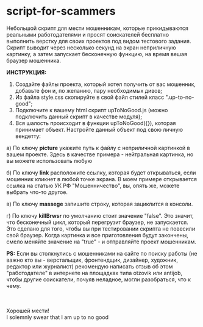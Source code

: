 # script-for-scammers
Небольшой скрипт для мести мошенникам, которые прикидываются реальными работодателями и просят соискателей бесплатно выполнить верстку для своих проектов под видом тестового задания. Скрипт выводит через несколько секунд на экран неприличную картинку, а затем запускает бесконечную функцию, на время вешая браузер мошенника.

<b>ИНСТРУКЦИЯ:</b>

1. Создайте файлы проекта, который хотел получить от вас мошенник, добавьте фон и, по желанию, пару необходимых дивов;
2. Из файла style.css скопируйте в свой файл стилей класс ".up-to-no-good";
3. Подключите к вашему html скрипт upToNoGood.js (можно подключить данный скрипт в качестве модуля);
4. Вся шалость происходит в функции upToNoGood({}), которая принимает объект. Настройте данный объект под свою личную вендетту:

a) По ключу <b>picture</b> укажите путь к файлу с неприличной картинкой в вашем проекте. Здесь в качестве примера - нейтральная картинка, но вы можете использовать любую
                  
б) По ключу <b>link</b> расположите ссылку, которая будет открываться, если мошенник кликнет в любой точке экрана. В моем примере открывается ссылка на статью УК РФ "Мошенничество", вы, опять же, можете выбрать что-то другое.
                  
в) По ключу <b>massege</b> запишите строку, которая зациклится в консоли. 

г) По ключу <b>killBrwsr</b> по умолчанию стоит значение "false". Это значит, что бесконечный цикл, который перегрузит браузер, не запускается. Это сделано для того, чтобы вы при тестировании скрипта не повесили свой браузер. Когда картинка и все приготовления будут 
закончены, смело меняйте значение на "true" - и отправляйте проект мошенникам. 


<b>PS:</b>
Если вы столкнулись с мошенниками на сайте по поиску работы (не важно кто вы - верстальщик, фронтендщик, дизайнер, художник, редактор или журналист) рекомендую написать отзыв об этом "работодателе" в интернете на площадках типа otzovik или antijob, чтобы другие соискатели, почуяв неладное, могли разобраться, что к чему. 

<br><br>Хорошей мести! 
<br>I solemnly swear that I am up to no good
